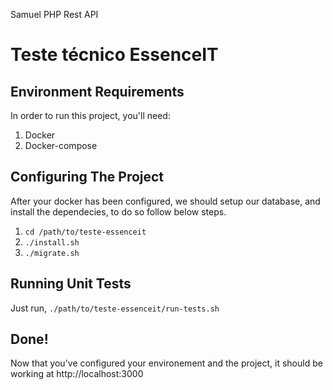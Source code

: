 Samuel PHP Rest API

Teste técnico EssenceIT
=============================

## Environment Requirements

In order to run this project, you'll need:

1. Docker
2. Docker-compose

## Configuring The Project

After your docker has been configured, we should setup our database, and install the dependecies, to do so follow below steps.

1. `cd /path/to/teste-essenceit`
2. `./install.sh`
3. `./migrate.sh`

## Running Unit Tests

Just run, `./path/to/teste-essenceit/run-tests.sh`

## Done!
Now that you've configured your environement and the project, it should be working at http://localhost:3000
